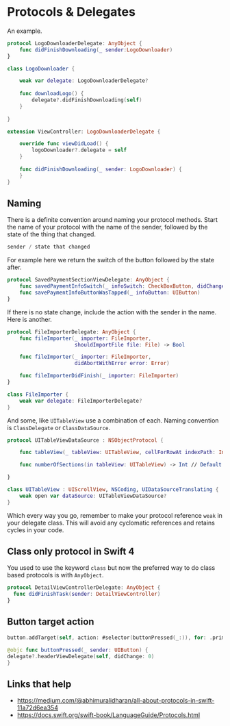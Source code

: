 # Protocols & Delegates

An example.

```swift
protocol LogoDownloaderDelegate: AnyObject {
    func didFinishDownloading(_ sender:LogoDownloader)
} 

class LogoDownloader {

    weak var delegate: LogoDownloaderDelegate?
    
    func downloadLogo() {
    	delegate?.didFinishDownloading(self)
    }
    
} 

extension ViewController: LogoDownloaderDelegate {

    override func viewDidLoad() {
        logoDownloader?.delegate = self
    }
    
    func didFinishDownloading(_ sender: LogoDownloader) {
    } 
}

```

## Naming

There is a definite convention around naming your protocol methods. Start the name of your protocol with the name of the sender, followed by the state of the thing that changed. 

```swift
sender / state that changed
```

For example here we return the switch of the button followed by the state after. 

```swift
protocol SavedPaymentSectionViewDelegate: AnyObject {
    func savedPaymentInfoSwitch(_ infoSwitch: CheckBoxButton, didChange state: Bool)
    func savePaymentInfoButtonWasTapped(_ infoButton: UIButton)
}
```

If there is no state change, include the action with the sender in the name. Here is another.

```swift
protocol FileImporterDelegate: AnyObject {
    func fileImporter(_ importer: FileImporter,
                      shouldImportFile file: File) -> Bool

    func fileImporter(_ importer: FileImporter,
                      didAbortWithError error: Error)

    func fileImporterDidFinish(_ importer: FileImporter)
}

class FileImporter {
    weak var delegate: FileImporterDelegate?
}
```

And some, like `UITableView` use a combination of each. Naming convention is `ClassDelegate` or `ClassDataSource`.

```swift
protocol UITableViewDataSource : NSObjectProtocol {

    func tableView(_ tableView: UITableView, cellForRowAt indexPath: IndexPath) -> UITableViewCell

    func numberOfSections(in tableView: UITableView) -> Int // Default is 1 if not implemented

}

class UITableView : UIScrollView, NSCoding, UIDataSourceTranslating {
	weak open var dataSource: UITableViewDataSource?
}
```

Which every way you go, remember to make your protocol reference `weak` in your delegate class. This will avoid any cyclomatic references and retains cycles in your code.

## Class only protocol in Swift 4

You used to use the keyword `class` but now the preferred way to do class based protocols is with `AnyObject`.

```swift
protocol DetailViewControllerDelegate: AnyObject {
  func didFinishTask(sender: DetailViewController)
}
```

## Button target action

```swift
button.addTarget(self, action: #selector(buttonPressed(_:)), for: .primaryActionTriggered)

@objc func buttonPressed(_ sender: UIButton) {
delegate?.headerViewDelegate(self, didChange: 0)
}
```


## Links that help
* https://medium.com/@abhimuralidharan/all-about-protocols-in-swift-11a72d6ea354
* https://docs.swift.org/swift-book/LanguageGuide/Protocols.html


